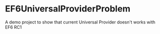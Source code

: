 EF6UniversalProviderProblem
===========================

A demo project to show that current Universal Provider doesn't works with EF6 RC1

